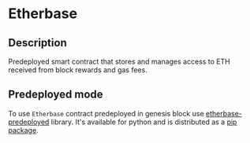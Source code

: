 # Etherbase

## Description

Predeployed smart contract that stores and manages access to ETH received from block rewards and gas fees.

## Predeployed mode

To use `Etherbase` contract predeployed in genesis block use [etherbase-predeployed](predeployed/README.md) library. It's available for python and is distributed as a [pip package](https://pypi.org/project/etherbase-predeployed).
